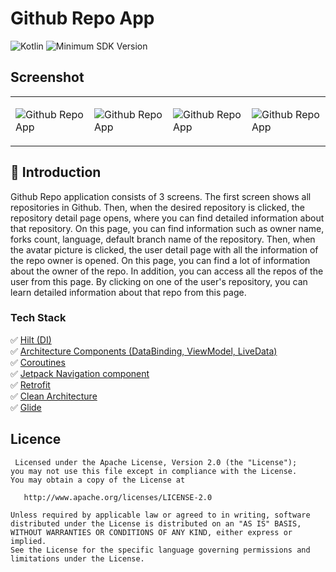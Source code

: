 # Github Repo App
![Kotlin](https://img.shields.io/badge/language-kotlin-blue)
![Minimum SDK Version](https://img.shields.io/badge/minSDK-23-orange) 

## Screenshot

<table>
<tr>
<td>

![Github Repo App](https://user-images.githubusercontent.com/26767657/182051689-77832e08-5dac-4da4-86ef-19696811b5a7.jpg)

<td>

![Github Repo App](https://user-images.githubusercontent.com/26767657/182051693-a50cc44a-7937-4254-b405-f039d22167bd.jpg)

<td>

![Github Repo App](https://user-images.githubusercontent.com/26767657/182051696-dd134f23-78e4-44cb-908c-cd269c11abae.jpg)

<td>

![Github Repo App](https://user-images.githubusercontent.com/26767657/182051697-f341022b-96f7-4702-99ce-9b11881775b0.jpg)

</tr>

</table>

## 📔 Introduction

Github Repo application consists of 3 screens. The first screen shows all repositories in Github. 
Then, when the desired repository is clicked, the repository detail page opens, where you can find 
detailed information about that repository. On this page, you can find information such as owner name, 
forks count, language, default branch name of the repository. Then, when the avatar picture is clicked, 
the user detail page with all the information of the repo owner is opened. On this page, you can find 
a lot of information about the owner of the repo. In addition, you can access all the repos of the user 
from this page. By clicking on one of the user's repository, you can learn detailed information about 
that repo from this page.

### Tech Stack

✅ [Hilt (DI)](https://developer.android.com/training/dependency-injection/hilt-android)     \
✅ [Architecture Components (DataBinding, ViewModel, LiveData)](https://developer.android.com/topic/libraries/architecture/viewmodel)     \
✅ [Coroutines](https://developer.android.com/kotlin/coroutines)     \
✅ [Jetpack Navigation component](https://developer.android.com/guide/navigation)     \
✅ [Retrofit](https://square.github.io/retrofit/)     \
✅ [Clean Architecture](https://www.raywenderlich.com/3595916-clean-architecture-tutorial-for-android-getting-started)     \
✅ [Glide](https://github.com/bumptech/glide)

## Licence

     Licensed under the Apache License, Version 2.0 (the "License");
    you may not use this file except in compliance with the License.
    You may obtain a copy of the License at

       http://www.apache.org/licenses/LICENSE-2.0

    Unless required by applicable law or agreed to in writing, software
    distributed under the License is distributed on an "AS IS" BASIS,
    WITHOUT WARRANTIES OR CONDITIONS OF ANY KIND, either express or implied.
    See the License for the specific language governing permissions and
    limitations under the License.
